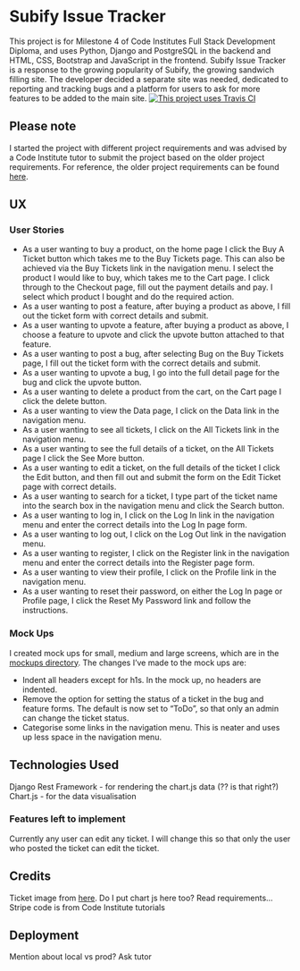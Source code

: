 # Subify Issue Tracker
This project is for Milestone 4 of Code Institutes Full Stack Development Diploma, and uses Python, Django and PostgreSQL in the backend and HTML, CSS, Bootstrap and JavaScript in the frontend.
Subify Issue Tracker is a response to the growing popularity of Subify, the growing sandwich filling site. The developer decided a separate site was needed, dedicated to reporting and tracking bugs and a platform for users to ask for more features to be added to the main site.
[![This project uses Travis CI](https://travis-ci.org/jamesahorne/milestone-4.svg?branch=master)](https://travis-ci.org/jamesahorne/milestone-4)

## Please note
I started the project with different project requirements and was advised by a Code Institute tutor to submit the project based on the older project requirements. For reference, the older project requirements can be found [here](https://github.com/jamesahorne/milestone_4/blob/master/project_requirements.md).

## UX
### User Stories
- As a user wanting to buy a product, on the home page I click the Buy A Ticket button which takes me to the Buy Tickets page. This can also be achieved via the Buy Tickets link in the navigation menu. I select the product I would like to buy, which takes me to the Cart page. I click through to the Checkout page, fill out the payment details and pay. I select which product I bought and do the required action.
- As a user wanting to post a feature, after buying a product as above, I fill out the ticket form with correct details and submit.
- As a user wanting to upvote a feature, after buying a product as above, I choose a feature to upvote and click the upvote button attached to that feature.
- As a user wanting to post a bug, after selecting Bug on the Buy Tickets page, I fill out the ticket form with the correct details and submit.
- As a user wanting to upvote a bug, I go into the full detail page for the bug and click the upvote button.
- As a user wanting to delete a product from the cart, on the Cart page I click the delete button.
- As a user wanting to view the Data page, I click on the Data link in the navigation menu.
- As a user wanting to see all tickets, I click on the All Tickets link in the navigation menu.
- As a user wanting to see the full details of a ticket, on the All Tickets page I click the See More button.
- As a user wanting to edit a ticket, on the full details of the ticket I click the Edit button, and then fill out and submit the form on the Edit Ticket page with correct details.
- As a user wanting to search for a ticket, I type part of the ticket name into the search box in the navigation menu and click the Search button.
- As a user wanting to log in, I click on the Log In link in the navigation menu and enter the correct details into the Log In page form.
- As a user wanting to log out, I click on the Log Out link in the navigation menu.
- As a user wanting to register, I click on the Register link in the navigation menu and enter the correct details into the Register page form.
- As a user wanting to view their profile, I click on the Profile link in the navigation menu.
- As a user wanting to reset their password, on either the Log In page or Profile page, I click the Reset My Password link and follow the instructions.

### Mock Ups
I created mock ups for small, medium and large screens, which are in the [mockups directory](https://github.com/jamesahorne/milestone-4/blob/master/mockups/mockups.pdf). The changes I’ve made to the mock ups are:
- Indent all headers except for h1s. In the mock up, no headers are indented.
- Remove the option for setting the status of a ticket in the bug and feature forms. The default is now set to “ToDo”, so that only an admin can change the ticket status.
- Categorise some links in the navigation menu. This is neater and uses up less space in the navigation menu.

## Technologies Used
Django Rest Framework - for rendering the chart.js data (?? is that right?)
Chart.js - for the data visualisation

### Features left to implement
Currently any user can edit any ticket. I will change this so that only the user who posted the ticket can edit the ticket.


## Credits
Ticket image from [here](https://www.vcw-wrestling.com/site/).
Do I put chart js here too? Read requirements...
Stripe code is from Code Institute tutorials

## Deployment
Mention about local vs prod? Ask tutor
